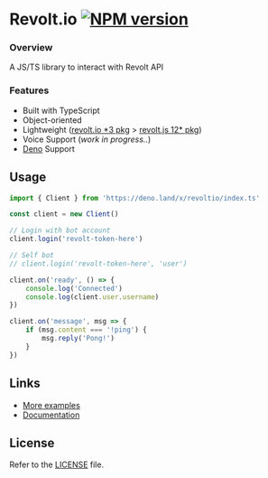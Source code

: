 Revolt.io [![NPM version](https://img.shields.io/npm/v/revolt.io.svg?style=flat-square&color=informational)](https://npmjs.com/package/revolt.io)
====


### Overview
A JS/TS library to interact with Revolt API

### Features
- Built with TypeScript
- Object-oriented
- Lightweight ([revolt.io *3 pkg](/package.json) > [revolt.js 12* pkg](https://github.com/revoltchat/revolt.js/blob/master/package.json))
- Voice Support (*work in progress..*)
- [Deno](./deno) Support



## Usage
```js
import { Client } from 'https://deno.land/x/revoltio/index.ts'

const client = new Client()

// Login with bot account
client.login('revolt-token-here')

// Self bot
// client.login('revolt-token-here', 'user')

client.on('ready', () => {
    console.log('Connected')
    console.log(client.user.username)
})

client.on('message', msg => {
    if (msg.content === '!ping') {
        msg.reply('Pong!')
    }
})
```

## Links
- [More examples](/examples)
- [Documentation](https://doc.deno.land/https://deno.land/x/revoltio/index.ts)

## License
Refer to the [LICENSE](LICENSE) file.

